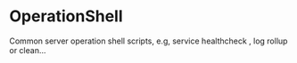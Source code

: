 # OperationShell
Common server operation shell scripts, e.g,  service healthcheck , log rollup or clean...

